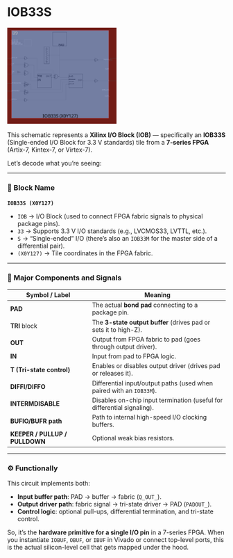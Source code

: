 # **IOB33S**

<img src=images/IOB33S.png width='50%' height='50%' > </img>

This schematic represents a **Xilinx I/O Block (IOB)** — specifically an **IOB33S** (Single-ended I/O Block for 3.3 V standards) tile from a **7-series FPGA** (Artix-7, Kintex-7, or Virtex-7).

Let’s decode what you’re seeing:

---

### 🧩 Block Name

**`IOB33S (X0Y127)`**

* `IOB` → I/O Block (used to connect FPGA fabric signals to physical package pins).
* `33` → Supports 3.3 V I/O standards (e.g., LVCMOS33, LVTTL, etc.).
* `S` → “Single-ended” I/O (there’s also an `IOB33M` for the master side of a differential pair).
* `(X0Y127)` → Tile coordinates in the FPGA fabric.

---

### 🔌 Major Components and Signals

| Symbol / Label                 | Meaning                                                                 |
| ------------------------------ | ----------------------------------------------------------------------- |
| **PAD**                        | The actual **bond pad** connecting to a package pin.                    |
| **TRI** block                  | The **3-state output buffer** (drives pad or sets it to high-Z).        |
| **OUT**                        | Output from FPGA fabric to pad (goes through output driver).            |
| **IN**                         | Input from pad to FPGA logic.                                           |
| **T (Tri-state control)**      | Enables or disables output driver (drives pad or releases it).          |
| **DIFFI/DIFFO**                | Differential input/output paths (used when paired with an `IOB33M`).    |
| **INTERMDISABLE**              | Disables on-chip input termination (useful for differential signaling). |
| **BUFIO/BUFR path**            | Path to internal high-speed I/O clocking buffers.                       |
| **KEEPER / PULLUP / PULLDOWN** | Optional weak bias resistors.                                           |

---

### ⚙️ Functionally

This circuit implements both:

* **Input buffer path**: PAD → buffer → fabric (`Q_OUT_`).
* **Output driver path**: fabric signal → tri-state driver → PAD (`PADOUT_`).
* **Control logic**: optional pull-ups, differential termination, and tri-state control.

So, it’s the **hardware primitive for a single I/O pin** in a 7-series FPGA.
When you instantiate `IOBUF`, `OBUF`, or `IBUF` in Vivado or connect top-level ports, this is the actual silicon-level cell that gets mapped under the hood.


